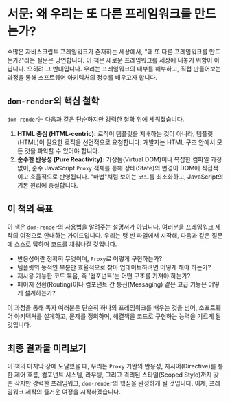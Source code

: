 # 서문: 왜 우리는 또 다른 프레임워크를 만드는가?

수많은 자바스크립트 프레임워크가 존재하는 세상에서, "왜 또 다른 프레임워크를 만드는가?"라는 질문은 당연합니다. 이 책은 새로운 프레임워크를 세상에 내놓기 위함이 아닙니다. 오히려 그 반대입니다. 우리는 프레임워크의 내부를 해부하고, 직접 만들어보는 과정을 통해 소프트웨어 아키텍처의 정수를 배우고자 합니다.

## `dom-render`의 핵심 철학

`dom-render`는 다음과 같은 단순하지만 강력한 철학 위에 세워졌습니다.

1.  **HTML 중심 (HTML-centric):** 로직이 템플릿을 지배하는 것이 아니라, 템플릿(HTML)이 필요한 로직을 선언적으로 요청합니다. 개발자는 HTML 구조 안에서 모든 것을 파악할 수 있어야 합니다.
2.  **순수한 반응성 (Pure Reactivity):** 가상돔(Virtual DOM)이나 복잡한 컴파일 과정 없이, 순수 JavaScript `Proxy` 객체를 통해 상태(State)의 변경이 DOM에 직접적이고 효율적으로 반영됩니다. "마법"처럼 보이는 코드를 최소화하고, JavaScript의 기본 원리에 충실합니다.

## 이 책의 목표

이 책은 `dom-render`의 사용법을 알려주는 설명서가 아닙니다. 여러분을 프레임워크 제작의 여정으로 안내하는 가이드입니다. 우리는 텅 빈 파일에서 시작해, 다음과 같은 질문에 스스로 답하며 코드를 채워나갈 것입니다.

- 반응성이란 정확히 무엇이며, `Proxy`로 어떻게 구현하는가?
- 템플릿의 동적인 부분만 효율적으로 찾아 업데이트하려면 어떻게 해야 하는가?
- 재사용 가능한 코드 묶음, 즉 '컴포넌트'는 어떤 구조를 가져야 하는가?
- 페이지 전환(Routing)이나 컴포넌트 간 통신(Messaging) 같은 고급 기능은 어떻게 설계하는가?

이 과정을 통해 독자 여러분은 단순히 하나의 프레임워크를 배우는 것을 넘어, 소프트웨어 아키텍처를 설계하고, 문제를 정의하며, 해결책을 코드로 구현하는 능력을 기르게 될 것입니다.

## 최종 결과물 미리보기

이 책의 마지막 장에 도달했을 때, 우리는 `Proxy` 기반의 반응성, 지시어(Directive)를 통한 제어 흐름, 컴포넌트 시스템, 라우팅, 그리고 격리된 스타일(Scoped Style)까지 갖춘 작지만 강력한 프레임워크, `dom-render`의 핵심을 완성하게 될 것입니다. 이제, 프레임워크 제작의 즐거운 여정을 시작하겠습니다.
